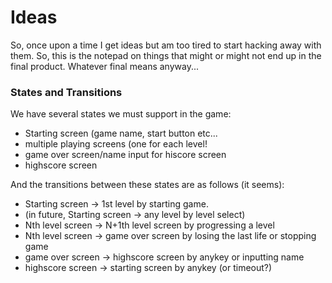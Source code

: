 # Ideas

So, once upon a time I get ideas but am too tired to start hacking 
away with them. So, this is the notepad on things that might 
or might not end up in the final product. Whatever final means anyway...

### States and Transitions

We have several states we must support in the game:

* Starting screen (game name, start button etc...
* multiple playing screens (one for each level!
* game over screen/name input for hiscore screen 
* highscore screen

And the transitions between these states are as follows (it seems):

* Starting screen -> 1st level by starting game.
* (in future, Starting screen -> any level by level select)
* Nth level screen -> N+1th level screen by progressing a level
* Nth level screen -> game over screen by losing the last life or 
stopping game
* game over screen -> highscore screen by anykey or inputting name
* highscore screen -> starting screen by anykey (or timeout?)

